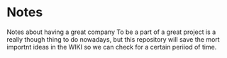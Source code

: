 # Notes
Notes about having a great company
To be a part of a great project is a really though thing to do nowadays, but this repository will save the mort importnt ideas in the WIKI so we can check for a certain periiod of time.
